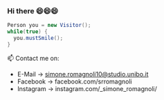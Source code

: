 ### Hi there 😄😄😄


```java
Person you = new Visitor();
while(true) {
  you.mustSmile();
}
```


📫 Contact me on:
- E-Mail -> simone.romagnoli10@studio.unibo.it
- Facebook -> facebook.com/srromagnoli
- Instagram -> instagram.com/_simone_romagnoli/

<!--
**SimoneRomagnoli/SimoneRomagnoli** is a ✨ _special_ ✨ repository because its `README.md` (this file) appears on your GitHub profile.

Here are some ideas to get you started:

- 🔭 I’m currently working on ...
- 🌱 I’m currently learning ...
- 👯 I’m looking to collaborate on ...
- 🤔 I’m looking for help with ...
- 💬 Ask me about ...
- 📫 How to reach me: ...
- 😄 Pronouns: ...
- ⚡ Fun fact: ...
-->
